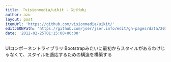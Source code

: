 ```yaml
---
title: 『visionmedia/uikit - GitHub』
author: azu
layout: post
itemUrl: 'https://github.com/visionmedia/uikit/'
editJSONPath: 'https://github.com/jser/jser.info/edit/gh-pages/data/2012/02/index.json'
date: '2012-02-25T01:15:00+00:00'
---
```

UIコンポーネントライブラリ
Bootstrapみたいに最初からスタイルがあるわけじゃなくて、スタイルを適応するための構造を構築する
